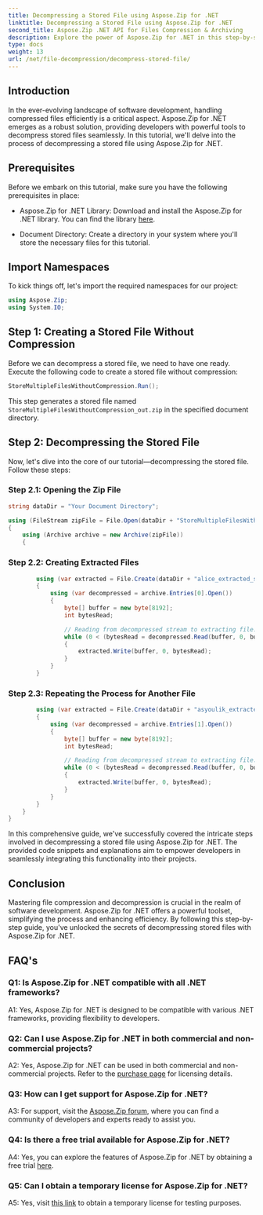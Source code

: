 ```yaml
---
title: Decompressing a Stored File using Aspose.Zip for .NET
linktitle: Decompressing a Stored File using Aspose.Zip for .NET
second_title: Aspose.Zip .NET API for Files Compression & Archiving
description: Explore the power of Aspose.Zip for .NET in this step-by-step guide on decompressing stored files. Enhance your software development skills with a robust solution for efficient file handling.
type: docs
weight: 13
url: /net/file-decompression/decompress-stored-file/
---
```

## Introduction

In the ever-evolving landscape of software development, handling compressed files efficiently is a critical aspect. Aspose.Zip for .NET emerges as a robust solution, providing developers with powerful tools to decompress stored files seamlessly. In this tutorial, we'll delve into the process of decompressing a stored file using Aspose.Zip for .NET.

## Prerequisites

Before we embark on this tutorial, make sure you have the following prerequisites in place:

- Aspose.Zip for .NET Library: Download and install the Aspose.Zip for .NET library. You can find the library [here](https://releases.aspose.com/zip/net/).

- Document Directory: Create a directory in your system where you'll store the necessary files for this tutorial.

## Import Namespaces

To kick things off, let's import the required namespaces for our project:

```csharp
using Aspose.Zip;
using System.IO;
```

## Step 1: Creating a Stored File Without Compression

Before we can decompress a stored file, we need to have one ready. Execute the following code to create a stored file without compression:

```csharp
StoreMultipleFilesWithoutCompression.Run();
```

This step generates a stored file named `StoreMultipleFilesWithoutCompression_out.zip` in the specified document directory.

## Step 2: Decompressing the Stored File

Now, let's dive into the core of our tutorial—decompressing the stored file. Follow these steps:

### Step 2.1: Opening the Zip File

```csharp
string dataDir = "Your Document Directory";

using (FileStream zipFile = File.Open(dataDir + "StoreMultipleFilesWithoutCompression_out.zip", FileMode.Open))
{
    using (Archive archive = new Archive(zipFile))
    {
```

### Step 2.2: Creating Extracted Files

```csharp
        using (var extracted = File.Create(dataDir + "alice_extracted_store_out.txt"))
        {
            using (var decompressed = archive.Entries[0].Open())
            {
                byte[] buffer = new byte[8192];
                int bytesRead;

                // Reading from decompressed stream to extracting file.
                while (0 < (bytesRead = decompressed.Read(buffer, 0, buffer.Length)))
                {
                    extracted.Write(buffer, 0, bytesRead);
                }
            }
        }
```

### Step 2.3: Repeating the Process for Another File

```csharp
        using (var extracted = File.Create(dataDir + "asyoulik_extracted_store_out.txt"))
        {
            using (var decompressed = archive.Entries[1].Open())
            {
                byte[] buffer = new byte[8192];
                int bytesRead;

                // Reading from decompressed stream to extracting file.
                while (0 < (bytesRead = decompressed.Read(buffer, 0, buffer.Length)))
                {
                    extracted.Write(buffer, 0, bytesRead);
                }
            }
        }
    }
}
```

In this comprehensive guide, we've successfully covered the intricate steps involved in decompressing a stored file using Aspose.Zip for .NET. The provided code snippets and explanations aim to empower developers in seamlessly integrating this functionality into their projects.

## Conclusion

Mastering file compression and decompression is crucial in the realm of software development. Aspose.Zip for .NET offers a powerful toolset, simplifying the process and enhancing efficiency. By following this step-by-step guide, you've unlocked the secrets of decompressing stored files with Aspose.Zip for .NET.

## FAQ's

### Q1: Is Aspose.Zip for .NET compatible with all .NET frameworks?

A1: Yes, Aspose.Zip for .NET is designed to be compatible with various .NET frameworks, providing flexibility to developers.

### Q2: Can I use Aspose.Zip for .NET in both commercial and non-commercial projects?

A2: Yes, Aspose.Zip for .NET can be used in both commercial and non-commercial projects. Refer to the [purchase page](https://purchase.aspose.com/buy) for licensing details.

### Q3: How can I get support for Aspose.Zip for .NET?

A3: For support, visit the [Aspose.Zip forum](https://forum.aspose.com/c/zip/37), where you can find a community of developers and experts ready to assist you.

### Q4: Is there a free trial available for Aspose.Zip for .NET?

A4: Yes, you can explore the features of Aspose.Zip for .NET by obtaining a free trial [here](https://releases.aspose.com/).

### Q5: Can I obtain a temporary license for Aspose.Zip for .NET?

A5: Yes, visit [this link](https://purchase.aspose.com/temporary-license/) to obtain a temporary license for testing purposes.
